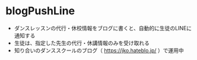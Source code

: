 # blogPushLine

- ダンスレッスンの代行・休校情報をブログに書くと、自動的に生徒のLINEに通知する
- 生徒は、指定した先生の代行・休講情報のみを受け取れる
- 知り合いのダンススクールのブログ（ https://jko.hateblo.jp/ ）で運用中

